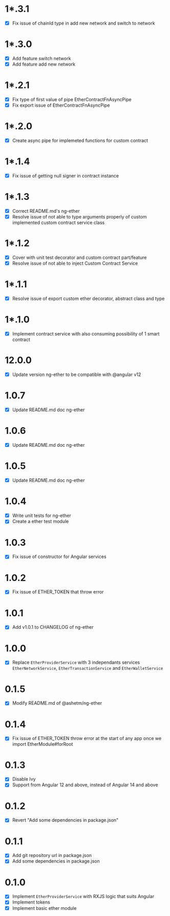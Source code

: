 # 1\*.3.1

- [x] Fix issue of chainId type in add new network and switch to network

# 1\*.3.0

- [x] Add feature switch network
- [x] Add feature add new network

# 1\*.2.1

- [x] Fix type of first value of pipe EtherContractFnAsyncPipe
- [x] Fix export issue of EtherContractFnAsyncPipe

# 1\*.2.0

- [x] Create async pipe for implemeted functions for custom contract

# 1\*.1.4

- [x] Fix issue of getting null signer in contract instance

# 1\*.1.3

- [x] Correct README.md's ng-ether
- [x] Resolve issue of not able to type arguments properly of custom implemented custom contract service class

# 1\*.1.2

- [x] Cover with unit test decorator and custom contract part/feature
- [x] Resolve issue of not able to inject Custom Contract Service

# 1\*.1.1

- [x] Resolve issue of export custom ether decorator, abstract class and type

# 1\*.1.0

- [x] Implement contract service with also consuming possibility of 1 smart contract

# 12.0.0

- [x] Update version ng-ether to be compatible with @angular v12

# 1.0.7

- [x] Update README.md doc ng-ether

# 1.0.6

- [x] Update README.md doc ng-ether

# 1.0.5

- [x] Update README.md doc ng-ether

# 1.0.4

- [x] Write unit tests for ng-ether
- [x] Create a ether test module

# 1.0.3

- [x] Fix issue of constructor for Angular services

# 1.0.2

- [x] Fix issue of ETHER_TOKEN that throw error

# 1.0.1

- [x] Add v1.0.1 to CHANGELOG of ng-ether

# 1.0.0

- [x] Replace ``EtherProviderService`` with 3 independants services ``EtherNetworkService``, ``EtherTransactionService`` and ``EtherWalletService``

# 0.1.5

- [x] Modify README.md of @ashetm/ng-ether

# 0.1.4

- [x] Fix issue of ETHER_TOKEN throw error at the start of any app once we import EtherModule#forRoot

# 0.1.3

- [x] Disable Ivy
- [x] Support from Angular 12 and above, instead of Angular 14 and above

# 0.1.2

- [x] Revert "Add some dependencies in package.json"

# 0.1.1

- [x] Add git repository url in package.json
- [x] Add some dependencies in package.json

# 0.1.0

- [x] Implement `EtherProviderService` with RXJS logic that suits Angular
- [x] Implement tokens
- [x] Implement basic ether module
